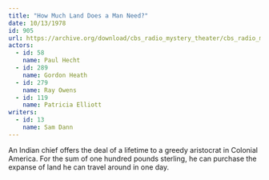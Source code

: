 ```yaml
---
title: "How Much Land Does a Man Need?"
date: 10/13/1978
id: 905
url: https://archive.org/download/cbs_radio_mystery_theater/cbs_radio_mystery_theater-0901-0950.zip/cbs_radio_mystery_theater-0901-0950%2Fcbsrmt_0905_how_much_land_does_a_man_need.mp3
actors:  
  - id: 58
    name: Paul Hecht  
  - id: 289
    name: Gordon Heath  
  - id: 279
    name: Ray Owens  
  - id: 119
    name: Patricia Elliott
writers:  
  - id: 13
    name: Sam Dann
---
```

An Indian chief offers the deal of a lifetime to a greedy aristocrat in Colonial America. For the sum of one hundred pounds sterling, he can purchase the expanse of land he can travel around in one day.